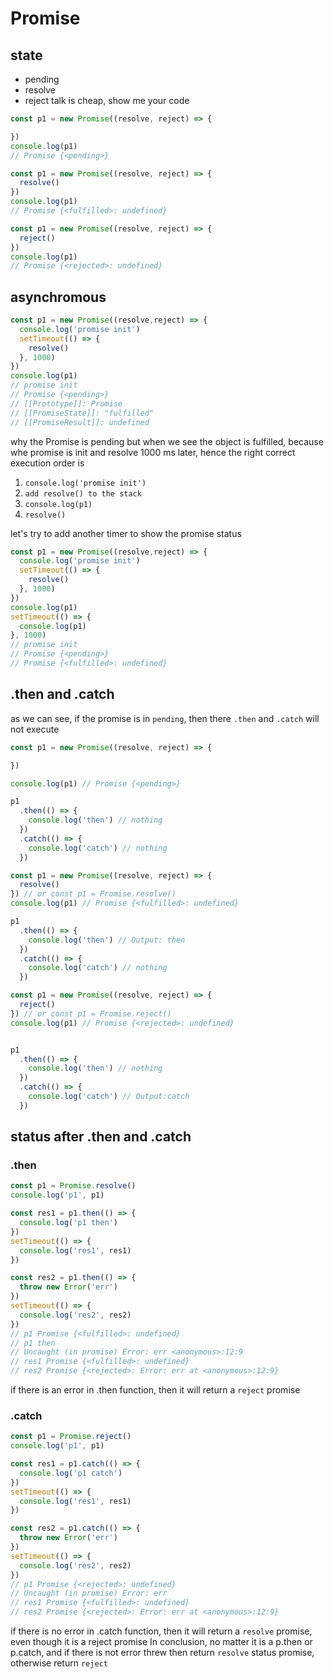 # Promise

## state
* pending
* resolve
* reject
talk is cheap, show me your code
<CodeGroup>
<CodeGroupItem title= "pending">

```js
const p1 = new Promise((resolve, reject) => {

})
console.log(p1)
// Promise {<pending>}
```

</CodeGroupItem>
<CodeGroupItem title= "resolve">

```js
const p1 = new Promise((resolve, reject) => {
  resolve()
})
console.log(p1)
// Promise {<fulfilled>: undefined}
```

</CodeGroupItem>

<CodeGroupItem title= "reject">

```js
const p1 = new Promise((resolve, reject) => {
  reject()
})
console.log(p1)
// Promise {<rejected>: undefined}
```

</CodeGroupItem>
</CodeGroup>

## asynchromous
```js
const p1 = new Promise((resolve,reject) => {
  console.log('promise init')
  setTimeout(() => {
    resolve()
  }, 1000)
})
console.log(p1)
// promise init
// Promise {<pending>}
// [[Prototype]]: Promise
// [[PromiseState]]: "fulfilled"
// [[PromiseResult]]: undefined
```
why the Promise is pending but when we see the object is fulfilled, because whe promise is init and resolve 1000 ms later, hence the right correct execution order is
1. `console.log('promise init')`
2. `add resolve() to the stack`
3. `console.log(p1)`
4. `resolve()`

let's try to add another timer to show the promise status

```js
const p1 = new Promise((resolve,reject) => {
  console.log('promise init')
  setTimeout(() => {
    resolve()
  }, 1000)
})
console.log(p1)
setTimeout(() => {
  console.log(p1)
}, 1000)
// promise init
// Promise {<pending>}
// Promise {<fulfilled>: undefined}
```

## .then and .catch

as we can see, if the promise is in `pending`, then there `.then` and `.catch` will not execute


<CodeGroup>
<CodeGroupItem title= "pending">

```js
const p1 = new Promise((resolve, reject) => {

})

console.log(p1) // Promise {<pending>}

p1
  .then(() => {
    console.log('then') // nothing
  })
  .catch(() => {
    console.log('catch') // nothing
  })
```

</CodeGroupItem>
<CodeGroupItem title= "resolve">

```js
const p1 = new Promise((resolve, reject) => {
  resolve()
}) // or const p1 = Promise.resolve()
console.log(p1) // Promise {<fulfilled>: undefined}

p1
  .then(() => {
    console.log('then') // Output: then
  })
  .catch(() => {
    console.log('catch') // nothing
  })
```

</CodeGroupItem>

<CodeGroupItem title= "reject">

```js
const p1 = new Promise((resolve, reject) => {
  reject()
}) // or const p1 = Promise.reject()
console.log(p1) // Promise {<rejected>: undefined}


p1
  .then(() => {
    console.log('then') // nothing
  })
  .catch(() => {
    console.log('catch') // Output:catch
  })
```

</CodeGroupItem>
</CodeGroup>

## status after .then and .catch

### .then
```js
const p1 = Promise.resolve()
console.log('p1', p1)

const res1 = p1.then(() => {
  console.log('p1 then')
})
setTimeout(() => {
  console.log('res1', res1)
})

const res2 = p1.then(() => {
  throw new Error('err')
})
setTimeout(() => {
  console.log('res2', res2)
})
// p1 Promise {<fulfilled>: undefined}
// p1 then
// Uncaught (in promise) Error: err <anonymous>:12:9
// res1 Promise {<fulfilled>: undefined}
// res2 Promise {<rejected>: Error: err at <anonymous>:12:9}
```
if there is an error in .then function, then it will return a `reject` promise

### .catch
```js
const p1 = Promise.reject()
console.log('p1', p1)

const res1 = p1.catch(() => {
  console.log('p1 catch')
})
setTimeout(() => {
  console.log('res1', res1)
})

const res2 = p1.catch(() => {
  throw new Error('err')
})
setTimeout(() => {
  console.log('res2', res2)
})
// p1 Promise {<rejected>: undefined}
// Uncaught (in promise) Error: err
// res1 Promise {<fulfilled>: undefined}
// res2 Promise {<rejected>: Error: err at <anonymous>:12:9}
```
if there is no error in .catch function, then it will return a `resolve` promise, even though it is a reject promise
In conclusion, no matter it is a p.then or p.catch, and if there is not error threw then return `resolve` status promise, otherwise return `reject`